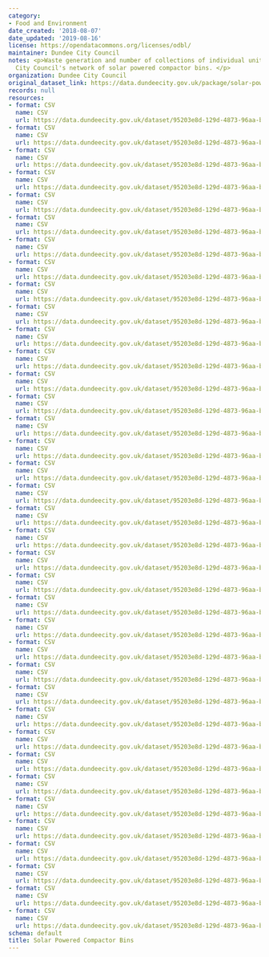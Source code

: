 ```yaml
---
category:
- Food and Environment
date_created: '2018-08-07'
date_updated: '2019-08-16'
license: https://opendatacommons.org/licenses/odbl/
maintainer: Dundee City Council
notes: <p>Waste generation and number of collections of individual units within Dundee
  City Council's network of solar powered compactor bins. </p>
organization: Dundee City Council
original_dataset_link: https://data.dundeecity.gov.uk/package/solar-powered-compactor-bins-waste-generation
records: null
resources:
- format: CSV
  name: CSV
  url: https://data.dundeecity.gov.uk/dataset/95203e8d-129d-4873-96aa-b99ad4240433/resource/3a62475b-0c6a-4434-89a0-baa86e60e5ba/download/compactor-bin-locations.csv
- format: CSV
  name: CSV
  url: https://data.dundeecity.gov.uk/dataset/95203e8d-129d-4873-96aa-b99ad4240433/resource/4401ff60-b458-4808-992d-00f0ed4283aa/download/solar-powered-compactor-bins-waste-generation-july-2018.csv
- format: CSV
  name: CSV
  url: https://data.dundeecity.gov.uk/dataset/95203e8d-129d-4873-96aa-b99ad4240433/resource/c284f715-0b72-4cc1-906c-8fa594f2f34e/download/solar-powered-compactor-bins-waste-generation-august-2018.csv
- format: CSV
  name: CSV
  url: https://data.dundeecity.gov.uk/dataset/95203e8d-129d-4873-96aa-b99ad4240433/resource/6df3a9c3-f431-44fd-8e7b-cafef50accfe/download/solar-powered-compactor-bins-waste-generation-september-2018.csv
- format: CSV
  name: CSV
  url: https://data.dundeecity.gov.uk/dataset/95203e8d-129d-4873-96aa-b99ad4240433/resource/138cff58-8ebd-413d-92d5-c26fa5cc4b33/download/solar-powered-compactor-bins-waste-generation-october-2018.csv
- format: CSV
  name: CSV
  url: https://data.dundeecity.gov.uk/dataset/95203e8d-129d-4873-96aa-b99ad4240433/resource/dac522b9-da59-42bf-97a2-811dfa3e171d/download/number-of-collections-october-2018.csv
- format: CSV
  name: CSV
  url: https://data.dundeecity.gov.uk/dataset/95203e8d-129d-4873-96aa-b99ad4240433/resource/bac038d3-cdcf-4b60-b152-c683b00b4046/download/number-of-collections-september-2018.csv
- format: CSV
  name: CSV
  url: https://data.dundeecity.gov.uk/dataset/95203e8d-129d-4873-96aa-b99ad4240433/resource/b6714113-8e5e-42d2-bd90-e3c4c8623b2a/download/number-of-collections-august-2018.csv
- format: CSV
  name: CSV
  url: https://data.dundeecity.gov.uk/dataset/95203e8d-129d-4873-96aa-b99ad4240433/resource/4d3f1110-da29-4f28-8725-dc0dc4dbe19c/download/number-of-collections-july-2018.csv
- format: CSV
  name: CSV
  url: https://data.dundeecity.gov.uk/dataset/95203e8d-129d-4873-96aa-b99ad4240433/resource/1c187450-5184-4f6a-a8a7-b52073909e53/download/waste-generation-hourly-july-2018.csv
- format: CSV
  name: CSV
  url: https://data.dundeecity.gov.uk/dataset/95203e8d-129d-4873-96aa-b99ad4240433/resource/7ab50a26-2579-41a3-b8a2-7d3cec76fa80/download/waste-generation-hourly-august-2018.csv
- format: CSV
  name: CSV
  url: https://data.dundeecity.gov.uk/dataset/95203e8d-129d-4873-96aa-b99ad4240433/resource/623ae65a-dd54-4a99-a800-33e90014530a/download/waste-generation-hourly-september-2018.csv
- format: CSV
  name: CSV
  url: https://data.dundeecity.gov.uk/dataset/95203e8d-129d-4873-96aa-b99ad4240433/resource/a4d4ea89-1dcf-41e0-95d8-aca1bc4d34f6/download/waste-generation-hourly-october-2018.csv
- format: CSV
  name: CSV
  url: https://data.dundeecity.gov.uk/dataset/95203e8d-129d-4873-96aa-b99ad4240433/resource/1db14d6c-a2af-4caa-9c96-4260ec7e5d14/download/solar-powered-compactor-bins-waste-generation-november-2018.csv
- format: CSV
  name: CSV
  url: https://data.dundeecity.gov.uk/dataset/95203e8d-129d-4873-96aa-b99ad4240433/resource/b1cbbfaa-98a0-44c0-ab6e-0450ad0c3287/download/number-of-collections-november-2018.csv
- format: CSV
  name: CSV
  url: https://data.dundeecity.gov.uk/dataset/95203e8d-129d-4873-96aa-b99ad4240433/resource/6520d816-75d0-43a9-9c99-329a34094209/download/waste-generation-hourly-november-2018.csv
- format: CSV
  name: CSV
  url: https://data.dundeecity.gov.uk/dataset/95203e8d-129d-4873-96aa-b99ad4240433/resource/98e464fe-3029-4828-93cc-84a46f27f362/download/number-of-collections-december-2018.csv
- format: CSV
  name: CSV
  url: https://data.dundeecity.gov.uk/dataset/95203e8d-129d-4873-96aa-b99ad4240433/resource/efc75090-eae9-423a-af49-9244793d4124/download/waste-generation-hourly-december-2018.csv
- format: CSV
  name: CSV
  url: https://data.dundeecity.gov.uk/dataset/95203e8d-129d-4873-96aa-b99ad4240433/resource/9644046b-3bec-4c83-8e83-028f51fa2268/download/solar-powered-compactor-bins-waste-generation-december-2019.csv
- format: CSV
  name: CSV
  url: https://data.dundeecity.gov.uk/dataset/95203e8d-129d-4873-96aa-b99ad4240433/resource/38c7a459-bbc3-4d5f-bd40-990ad2420bf4/download/waste-generation-hourly-january-2019.csv
- format: CSV
  name: CSV
  url: https://data.dundeecity.gov.uk/dataset/95203e8d-129d-4873-96aa-b99ad4240433/resource/a5c5622f-9980-4b90-a6da-cf792b74d63b/download/solar-powered-compactor-bins-waste-generation-january-2019.csv
- format: CSV
  name: CSV
  url: https://data.dundeecity.gov.uk/dataset/95203e8d-129d-4873-96aa-b99ad4240433/resource/f1f2409e-a522-472b-8c87-ed2d12d59bed/download/number-of-collections-january-2019.csv
- format: CSV
  name: CSV
  url: https://data.dundeecity.gov.uk/dataset/95203e8d-129d-4873-96aa-b99ad4240433/resource/02a1d699-aa1d-470a-abfb-5870691956df/download/solar-powered-compactor-bins-waste-generation-february-2019.csv
- format: CSV
  name: CSV
  url: https://data.dundeecity.gov.uk/dataset/95203e8d-129d-4873-96aa-b99ad4240433/resource/b716b70c-8344-4943-b3cf-7ec3c11b949a/download/waste-generation-hourly-february-2019.csv
- format: CSV
  name: CSV
  url: https://data.dundeecity.gov.uk/dataset/95203e8d-129d-4873-96aa-b99ad4240433/resource/ad25734c-6890-4a27-bdfa-21043340b657/download/number-of-collections-february-2019.csv
- format: CSV
  name: CSV
  url: https://data.dundeecity.gov.uk/dataset/95203e8d-129d-4873-96aa-b99ad4240433/resource/3cf1275c-f3b9-450a-ba7a-94ac58faceef/download/number-of-collections-march-2019.csv
- format: CSV
  name: CSV
  url: https://data.dundeecity.gov.uk/dataset/95203e8d-129d-4873-96aa-b99ad4240433/resource/38315f9d-1bea-48e3-9302-fdc9d87433eb/download/waste-generation-hourly-march-2019.csv
- format: CSV
  name: CSV
  url: https://data.dundeecity.gov.uk/dataset/95203e8d-129d-4873-96aa-b99ad4240433/resource/82d0a3ef-f3e5-4e83-8719-979cb5ae0514/download/solar-powered-compactor-bins-waste-generation-march-2019.csv
- format: CSV
  name: CSV
  url: https://data.dundeecity.gov.uk/dataset/95203e8d-129d-4873-96aa-b99ad4240433/resource/6ff360b6-e6cb-4fc7-9645-61fe437685d0/download/number-of-collections-april-2019.csv
- format: CSV
  name: CSV
  url: https://data.dundeecity.gov.uk/dataset/95203e8d-129d-4873-96aa-b99ad4240433/resource/d7eef681-7f6c-4084-84d3-18b0c3b9a24e/download/waste-generation-hourly-april-2019.csv
- format: CSV
  name: CSV
  url: https://data.dundeecity.gov.uk/dataset/95203e8d-129d-4873-96aa-b99ad4240433/resource/e92e48ce-bb99-456c-9246-949ec9522326/download/solar-powered-compactor-bins-waste-generation-april-2019.csv
- format: CSV
  name: CSV
  url: https://data.dundeecity.gov.uk/dataset/95203e8d-129d-4873-96aa-b99ad4240433/resource/8feed2dd-0ba7-4f8c-a8b8-cb0fb642f24a/download/number-of-collections-may-2019.csv
- format: CSV
  name: CSV
  url: https://data.dundeecity.gov.uk/dataset/95203e8d-129d-4873-96aa-b99ad4240433/resource/4efcdc9e-eaea-468f-bbc5-ff9fa8b42780/download/waste-generation-hourly-may-2019.csv
- format: CSV
  name: CSV
  url: https://data.dundeecity.gov.uk/dataset/95203e8d-129d-4873-96aa-b99ad4240433/resource/44fc4706-dde7-436d-8ec2-00693eca53d2/download/solar-powered-compactor-bins-waste-generation-may-2019.csv
- format: CSV
  name: CSV
  url: https://data.dundeecity.gov.uk/dataset/95203e8d-129d-4873-96aa-b99ad4240433/resource/512127b5-810a-40ef-90f2-295e917bce90/download/number-of-collections-june-2019.csv
- format: CSV
  name: CSV
  url: https://data.dundeecity.gov.uk/dataset/95203e8d-129d-4873-96aa-b99ad4240433/resource/fdc53cd3-871c-4d16-8ace-6b1fae812fc7/download/solar-powered-compactor-bins-waste-generation-june-2019.csv
- format: CSV
  name: CSV
  url: https://data.dundeecity.gov.uk/dataset/95203e8d-129d-4873-96aa-b99ad4240433/resource/5fe56e36-d3d3-4ec0-a10b-55cad720259b/download/waste-generation-hourly-june-2019.csv
schema: default
title: Solar Powered Compactor Bins
---
```

